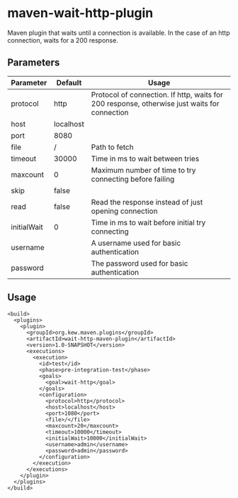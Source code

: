 # maven-wait-http-plugin

Maven plugin that waits until a connection is available. In the case of an http connection, waits for a 200 response.

## Parameters

| Parameter   | Default   | Usage |
|-------------|-----------|-------|
| protocol    | http      | Protocol of connection. If http, waits for 200 response, otherwise just waits for connection |
| host        | localhost ||
| port        | 8080      ||
| file        | /         | Path to fetch |
| timeout     | 30000     | Time in ms to wait between tries |
| maxcount    | 0         | Maximum number of time to try connecting before failing |
| skip        | false     ||
| read        | false     | Read the response instead of just opening connection |
| initialWait | 0         | Time in ms to wait before initial try connecting |
| username    |           | A username used for basic authentication |
| password    |           | The password used for basic authentication |

## Usage
```
<build>
  <plugins>
    <plugin>
      <groupId>org.kew.maven.plugins</groupId>
      <artifactId>wait-http-maven-plugin</artifactId>
      <version>1.0-SNAPSHOT</version>
      <executions>
        <execution>
          <id>test</id>
          <phase>pre-integration-test</phase>
          <goals>
            <goal>wait-http</goal>
          </goals>
          <configuration>
            <protocol>http</protocol>
            <host>localhost</host>
            <port>1080</port>
            <file>/</file>
            <maxcount>20</maxcount>
            <timeout>10000</timeout>
            <initialWait>10000</initialWait>
            <username>admin</username>
            <password>admin</password>
          </configuration>
        </execution>
      </executions>
    </plugin>
  </plugins>
</build>
```
